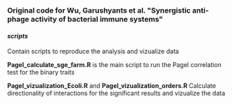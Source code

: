 ### Original code for Wu, Garushyants et al. "Synergistic anti-phage activity of bacterial immune systems"

#### *scripts*
Contain scripts to reproduce the analysis and vizualize data

**Pagel_calculate_sge_farm.R** is the main script to run the Pagel correlation test for the binary traits

**Pagel_vizualization_Ecoli.R** and **Pagel_vizualization_orders.R** Calculate directionality of interactions for the significant results and vizualize the data

